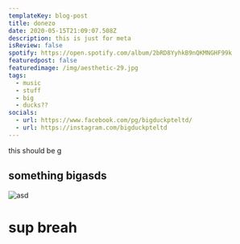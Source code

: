 ```yaml
---
templateKey: blog-post
title: donezo
date: 2020-05-15T21:09:07.508Z
description: this is just for meta
isReview: false
spotify: https://open.spotify.com/album/2bRD8YyhkB9nQKMNGHF99k
featuredpost: false
featuredimage: /img/aesthetic-29.jpg
tags:
  - music
  - stuff
  - big
  - ducks??
socials:
  - url: https://www.facebook.com/pg/bigduckpteltd/
  - url: https://instagram.com/bigduckpteltd
---
```

this should be g



## something bigasds



![asd](/img/wind_titan.png "asdasd")

# sup breah